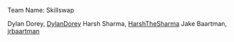 Team Name: Skillswap

Dylan Dorey, [DylanDorey](https://github.com/DylanDorey)
Harsh Sharma, [HarshTheSharma](https://github.com/HarshTheSharma)
Jake Baartman, [jrbaartman](https://github.com/jrbaartman)

